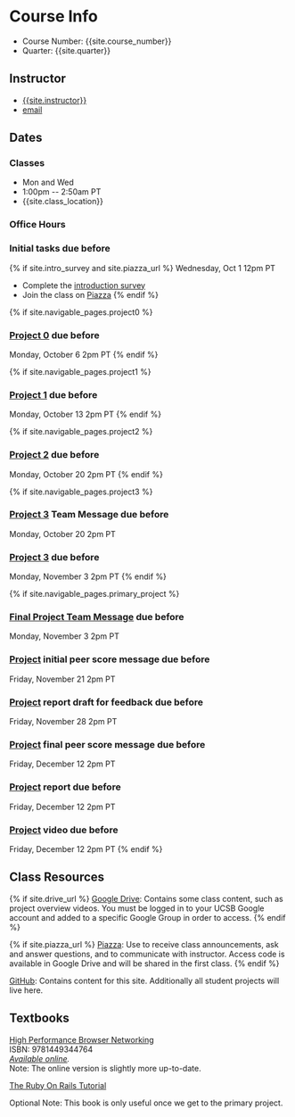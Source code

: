# Course Info

- Course Number: {{site.course_number}}
- Quarter: {{site.quarter}}

## Instructor

- [{{site.instructor}}]({{site.instructor_url}})
- [email](mailto:{{site.instructor_email}})

<!-- ## UCSB TA

- TBD

## Appfolio TA

- Maximilian Medearis
- [email](mailto:maximilian.medearis@appfolio.com)

{% if site.piazza_url %}
Please use [Piazza]({{site.piazza_url}}) for class-related correspondance.
{% endif %} -->

## Dates

### Classes

- Mon and Wed
- 1:00pm -- 2:50am PT
- {{site.class_location}}

### Office Hours

<!-- - TBD

In-person

- Tuesday 8am -- 9am, Phelps 3526
- Thursday 8am -- 9am, Phelps 3526

Virtual

- Tuesday 4 -- 5pm, link in [Piazza]({{site.piazza_url}})
- Friday 4 -- 5pm, link in [Piazza]({{site.piazza_url}}) -->

### Initial tasks due before

{% if site.intro_survey and site.piazza_url %}
Wednesday, Oct 1 12pm PT

- Complete the [introduction survey]({{site.intro_survey}})
- Join the class on [Piazza]({{site.piazza_url}})
{% endif %}
<!-- - Enroll in [AWS Educate](https://www.awseducate.com/Registration?apptype=student&courseview=true) -->

{% if site.navigable_pages.project0 %}

### [Project 0](/project0/) due before

Monday, October 6 2pm PT
{% endif %}

{% if site.navigable_pages.project1 %}

### [Project 1](/project1/) due before

Monday, October 13 2pm PT
{% endif %}

{% if site.navigable_pages.project2 %}

### [Project 2](/project2/) due before

Monday, October 20 2pm PT
{% endif %}

{% if site.navigable_pages.project3 %}

### [Project 3](/project3/) Team Message due before

Monday, October 20 2pm PT

### [Project 3](/project3/) due before

Monday, November 3 2pm PT
{% endif %}

{% if site.navigable_pages.primary_project %}

### [Final Project Team Message](/project) due before

Monday, November 3 2pm PT

### [Project](/project/#proposal) initial peer score message due before

Friday, November 21 2pm PT

### [Project](/project/#report) report draft for feedback due before

Friday, November 28 2pm PT

### [Project](/project/#proposal) final peer score message due before

Friday, December 12 2pm PT

### [Project](/project/#report) report due before

Friday, December 12 2pm PT

### [Project](/project/#video) video due before

Friday, December 12 2pm PT
{% endif %}

## Class Resources

{% if site.drive_url %}
[Google Drive]({{site.drive_url}}): Contains some class content, such as
project overview videos. You must be logged in to your UCSB Google account and
added to a specific Google Group in order to access.
{% endif %}

{% if site.piazza_url %}
[Piazza]({{site.piazza_url}}): Use to receive class announcements, ask and
answer questions, and to communicate with instructor. Access code is available
in Google Drive and will be shared in the first class.
{% endif %}

[GitHub](https://github.com/{{site.github_username}}): Contains content for
this site. Additionally all student projects will live here.

## Textbooks

[High Performance Browser Networking](
https://www.amazon.com/High-Performance-Browser-Networking-performance/dp/1449344763)  
ISBN: 9781449344764  
_[Available online](https://hpbn.co/)._  
Note: The online version is slightly more up-to-date.

[The Ruby On Rails Tutorial](https://www.railstutorial.org/book)  
<!-- _[Complete 3rd edition available online](https://3rd-edition.railstutorial.org/book)_   -->
Optional
Note: This book is only useful once we get to the primary project.
